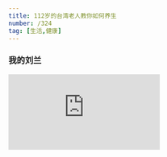 ```yaml
---
title: 112岁的台湾老人教你如何养生
number: /324 
tag: [生活,健康]
---
```


### 我的刘兰    
<iframe frameborder="0" src="https://v.qq.com/txp/iframe/player.html?vid=w0829vf20lv" allowFullScreen="true"></iframe>






